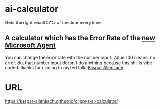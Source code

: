 # ai-calculator
Gets the right result 57% of the time every time

## A calculator which has the Error Rate of the [new Microsoft Agent](https://www.theverge.com/news/787076/microsoft-office-agent-mode-office-agent-anthropic-models)

You can change the error rate with the number input. Value 100 means: no error. But that number input doesn't do anything because this shit is vibe coded. thanks for coming to my ted talk. [Kaspar Allenbach](https://atelier.kaspar-allenbach.ch/en/?utm_source=shop-website&utm_medium=Ribbon&utm_campaign=Split+Link)

# URL

https://kaspar-allenbach.github.io/clippys-ai-calculator/
